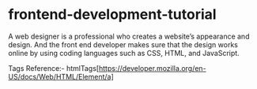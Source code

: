 # frontend-development-tutorial
A web designer is a professional who creates a website’s appearance and design. And the front end developer makes sure that the design works online by using coding languages such as CSS, HTML, and JavaScript.

Tags Reference:- htmlTags[https://developer.mozilla.org/en-US/docs/Web/HTML/Element/a]
